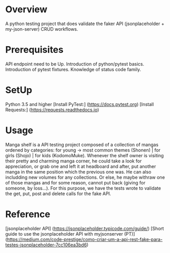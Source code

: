 # Overview
A python testing project that does validate the faker API (jsonplaceholder + my-json-server) CRUD workflows.
# Prerequisites
API endpoint need to be Up.
Introduction of python/pytest basics.
Introduction of pytest fixtures.
Knowledge of status code family.
# SetUp
Python 3.5 and higher
[Install PyTest:] (https://docs.pytest.org)
[Install Requests:] (https://requests.readthedocs.io)
# Usage
Manga shelf is a API testing project composed of a collection of mangas ordened by categories: for young -> most common themes (Shonen) | for girls (Shojo) | for kids (KodomoMuke). Whenever the shelf owner is visiting their pretty and charming manga corner, he could take a look for appreciation, or grab one and left it at headboard and after, put another manga in the same position which the previous one was. He can also includding new volumes for any collections. Or else, he maybe withraw one of those mangas and for some reason, cannot put back (giving for someone, by loss...). For this purpose, we have the tests wrote to validate the get, put, post and delete calls for the fake API.
# Reference
[jsonplaceholder API] (https://jsonplaceholder.typicode.com/guide/)
[Short guide to use the jsonplaceholder API with myjsonserver (PT)] (https://medium.com/code-prestige/como-criar-um-a-api-rest-fake-para-testes-jsonplaceholder-7cc106ea3bd6)
